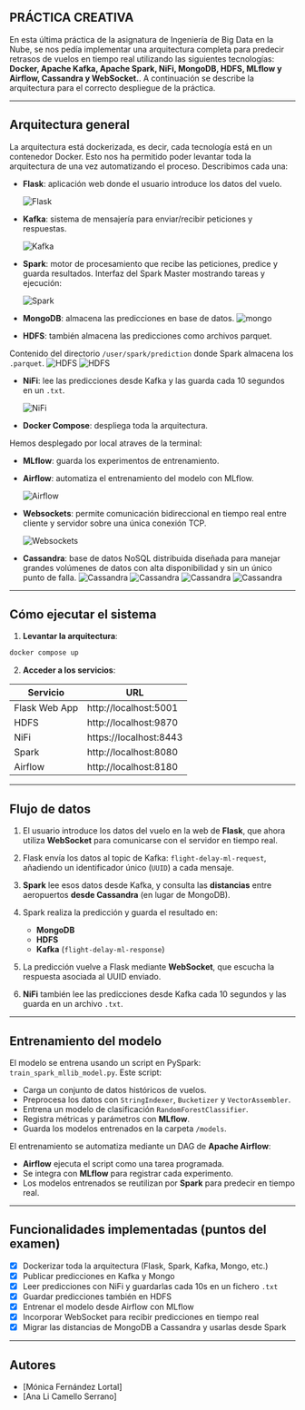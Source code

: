 ## PRÁCTICA CREATIVA

En esta última práctica de la asignatura de Ingeniería de Big Data en la Nube, se nos pedía implementar una arquitectura completa para predecir retrasos de vuelos en tiempo real utilizando las siguientes tecnologías: 
 **Docker, Apache Kafka, Apache Spark, NiFi, MongoDB, HDFS, MLflow y Airflow, Cassandra y WebSocket.**. A continuación se describe la arquitectura para el correcto despliegue de la práctica.

---

## Arquitectura general

La arquitectura está dockerizada, es decir, cada tecnología está en un contenedor Docker. Esto nos ha permitido poder levantar toda la arquitectura de una vez automatizando el proceso.
Describimos cada una:

- **Flask**: aplicación web donde el usuario introduce los datos del vuelo.
  
  ![Flask](img/predictions.png)
  
- **Kafka**: sistema de mensajería para enviar/recibir peticiones y respuestas.
  
   ![Kafka](img/kafka.png)
  
- **Spark**: motor de procesamiento que recibe las peticiones, predice y guarda resultados. Interfaz del Spark Master mostrando tareas y ejecución:
  
  ![Spark](img/spark.png)
  
- **MongoDB**: almacena las predicciones en base de datos.
  ![mongo](img/mongo.jpeg)
  
- **HDFS**: también almacena las predicciones como archivos parquet.
  
Contenido del directorio `/user/spark/prediction` donde Spark almacena los `.parquet`.
  ![HDFS](img/hdfs.png)
  ![HDFS](img/hdfs.jpeg)

- **NiFi**: lee las predicciones desde Kafka y las guarda cada 10 segundos en un `.txt`.
  
  ![NiFi](img/nifi.png)
  
- **Docker Compose**: despliega toda la arquitectura.

Hemos desplegado por local atraves de la terminal:

- **MLflow**: guarda los experimentos de entrenamiento.
  
- **Airflow**: automatiza el entrenamiento del modelo con MLflow.
  
  ![Airflow](img/airflow.png)


- **Websockets**: permite comunicación bidireccional en tiempo real entre cliente y servidor sobre una única conexión TCP.
  
  ![Websockets](img/websockets.png)

- **Cassandra**: base de datos NoSQL distribuida diseñada para manejar grandes volúmenes de datos con alta disponibilidad y sin un único punto de falla.
  ![Cassandra](img/cassandra2.png)
  ![Cassandra](img/cassandra3.png)
  ![Cassandra](img/cassandra1.png)
  ![Cassandra](img/cassandra.png)

---



## Cómo ejecutar el sistema

1. **Levantar la arquitectura**:

```bash
docker compose up
```

2. **Acceder a los servicios**:

| Servicio     | URL                      |
|--------------|--------------------------|
| Flask Web App | http://localhost:5001    |
| HDFS         |  http://localhost:9870    |
| NiFi         | https://localhost:8443    |
| Spark        | http://localhost:8080     |
| Airflow      | http://localhost:8180     |

---

## Flujo de datos

1. El usuario introduce los datos del vuelo en la web de **Flask**, que ahora utiliza **WebSocket** para comunicarse con el servidor en tiempo real.

2. Flask envía los datos al topic de Kafka: `flight-delay-ml-request`, añadiendo un identificador único (`UUID`) a cada mensaje.

3. **Spark** lee esos datos desde Kafka, y consulta las **distancias** entre aeropuertos **desde Cassandra** (en lugar de MongoDB).

4. Spark realiza la predicción y guarda el resultado en:
   - **MongoDB**
   - **HDFS**
   - **Kafka** (`flight-delay-ml-response`)

5. La predicción vuelve a Flask mediante **WebSocket**, que escucha la respuesta asociada al UUID enviado.

6. **NiFi** también lee las predicciones desde Kafka cada 10 segundos y las guarda en un archivo `.txt`.

---

## Entrenamiento del modelo

El modelo se entrena usando un script en PySpark: `train_spark_mllib_model.py`. Este script:

- Carga un conjunto de datos históricos de vuelos.
- Preprocesa los datos con `StringIndexer`, `Bucketizer` y `VectorAssembler`.
- Entrena un modelo de clasificación `RandomForestClassifier`.
- Registra métricas y parámetros con **MLflow**.
- Guarda los modelos entrenados en la carpeta `/models`.

El entrenamiento se automatiza mediante un DAG de **Apache Airflow**:

- **Airflow** ejecuta el script como una tarea programada.
- Se integra con **MLflow** para registrar cada experimento.
- Los modelos entrenados se reutilizan por **Spark** para predecir en tiempo real.

---

## Funcionalidades implementadas (puntos del examen)

- [x] Dockerizar toda la arquitectura (Flask, Spark, Kafka, Mongo, etc.)
- [x] Publicar predicciones en Kafka y Mongo
- [x] Leer predicciones con NiFi y guardarlas cada 10s en un fichero `.txt`
- [x] Guardar predicciones también en HDFS
- [x] Entrenar el modelo desde Airflow con MLflow
- [x] Incorporar WebSocket para recibir predicciones en tiempo real
- [x] Migrar las distancias de MongoDB a Cassandra y usarlas desde Spark

---

## Autores

- [Mónica Fernández Lortal]  
- [Ana Li Camello Serrano]
